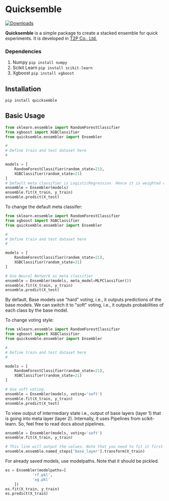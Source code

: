 # Quicksemble
[![Downloads](https://pepy.tech/badge/quicksemble)](https://pepy.tech/project/quicksemble)

**Quicksemble** is a simple package to create a stacked ensemble for quick 
experiments. It is developed in [T2P Co., Ltd.](https://www.t2pco.com/)  

### Dependencies
1. Numpy `pip install numpy`
2. Scikit Learn `pip install scikit-learn`
3. Xgboost `pip install xgboost`

## Installation
`pip install quicksemble`

## Basic Usage
```python
from sklearn.ensemble import RandomForestClassifier
from xgboost import XGBClassifier
from quicksemble.ensembler import Ensembler

#
# Define train and test dataset here
#

models = [
    RandomForestClassifier(random_state=21),
    XGBClassifier(random_state=21)
]
# Default meta classifier is LogisticRegression. Hence it is weighted voting.
ensemble = Ensembler(models)
ensemble.fit(X_train, y_train)
ensemble.predict(X_test)

```

To change the default meta classifer:
```python
from sklearn.ensemble import RandomForestClassifier
from xgboost import XGBClassifier
from quicksemble.ensembler import Ensembler

#
# Define train and test dataset here
#

models = [
    RandomForestClassifier(random_state=21),
    XGBClassifier(random_state=21)
]

# Use Neural Network as meta classifier
ensemble = Ensembler(models, meta_model=MLPClassifier())
ensemble.fit(X_train, y_train)
ensemble.predict(X_test)
```

By default, Base models use "hard" voting, i.e., it outputs predictions of the 
base models. We can switch it to "soft" voting, i.e., it outputs probabilities
of each class by the base model.

To change voting style:
```python
from sklearn.ensemble import RandomForestClassifier
from xgboost import XGBClassifier
from quicksemble.ensembler import Ensembler

#
# Define train and test dataset here
#

models = [
    RandomForestClassifier(random_state=21),
    XGBClassifier(random_state=21)
]

# Use soft voting. 
ensemble = Ensembler(models, voting='soft')
ensemble.fit(X_train, y_train)
ensemble.predict(X_test)
```

To view output of intermediary state i.e., output of base layers (layer 1)
that is going into meta layer (layer 2). Internally, it uses Pipelines from
scikit-learn. So, feel free to read docs about pipelines.
```python
ensemble = Ensembler(models, voting='soft')
ensemble.fit(X_train, y_train)

# This line will output the values. Note that you need to fit it first.
ensemble.ensemble.named_steps['base_layer'].transform(X_train)
```

For already saved models, use modelpaths. Note that it should be pickled.
````python
es = Ensembler(modelpaths=[
            'rf.pkl',
            'xg.pkl'
    ])
es.fit(X_train, y_train)
es.predict(X_train)
````
